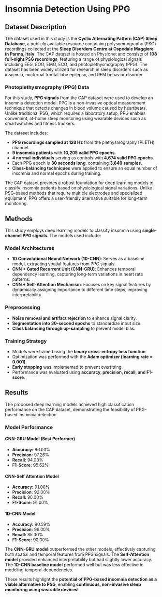 # Insomnia Detection Using PPG

## Dataset Description
The dataset used in this study is the **Cyclic Alternating Pattern (CAP) Sleep Database**, a publicly available resource containing polysomnography (PSG) recordings collected at the **Sleep Disorders Centre at Ospedale Maggiore in Parma, Italy**. The CAP dataset is hosted on Physionet and consists of **108 full-night PSG recordings**, featuring a range of physiological signals including EEG, EOG, EMG, ECG, and photoplethysmography (PPG). The dataset has been widely utilized for research in sleep disorders such as insomnia, nocturnal frontal lobe epilepsy, and REM behavior disorder.

### Photoplethysmography (PPG) Data
For this study, **PPG signals** from the CAP dataset were used to develop an insomnia detection model. PPG is a non-invasive optical measurement technique that detects changes in blood volume caused by heartbeats. Unlike traditional PSG, which requires a laboratory setup, PPG enables convenient, at-home sleep monitoring using wearable devices such as smartwatches and fitness trackers.

The dataset includes:
- **PPG recordings sampled at 128 Hz** from the plethysmography (PLETH) channel.
- **9 insomnia patients** with **10,205 valid PPG epochs**.
- **4 normal individuals** serving as controls with **4,674 valid PPG epochs**.
- Each PPG epoch is **30 seconds long**, containing **3,840 samples**.
- **Class-balancing techniques** were applied to ensure an equal number of insomnia and normal epochs during training.

The CAP dataset provides a robust foundation for deep learning models to classify insomnia patients based on physiological signal variations. Unlike PSG-based methods that require multiple electrodes and specialized equipment, PPG offers a user-friendly alternative suitable for long-term monitoring.

## Methods
This study employs deep learning models to classify insomnia using **single-channel PPG signals**. The models used include:

### Model Architectures
- **1D Convolutional Neural Network (1D-CNN)**: Serves as a baseline model, extracting spatial features from PPG signals.
- **CNN + Gated Recurrent Unit (CNN-GRU)**: Enhances temporal dependency learning, capturing long-term variations in heart rate patterns.
- **CNN + Self-Attention Mechanism**: Focuses on key signal features by dynamically assigning importance to different time steps, improving interpretability.

### Preprocessing
- **Noise removal and artifact rejection** to enhance signal clarity.
- **Segmentation into 30-second epochs** to standardize input size.
- **Class balancing through up-sampling** to prevent model bias.

### Training Strategy
- Models were trained using the **binary cross-entropy loss function**.
- Optimization was performed with the **Adam optimizer (learning rate = 0.001)**.
- **Early stopping** was implemented to prevent overfitting.
- Performance was evaluated using **accuracy, precision, recall, and F1-score**.

## Results
The proposed deep learning models achieved high classification performance on the CAP dataset, demonstrating the feasibility of PPG-based insomnia detection.

### Model Performance
#### CNN-GRU Model (Best Performer)
- **Accuracy:** 96.00%
- **Precision:** 97.26%
- **Recall:** 94.03%
- **F1-Score:** 95.62%

#### CNN-Self Attention Model
- **Accuracy:** 91.00%
- **Precision:** 92.00%
- **Recall:** 90.00%
- **F1-Score:** 91.00%

#### 1D-CNN Model
- **Accuracy:** 90.59%
- **Precision:** 96.00%
- **Recall:** 85.00%
- **F1-Score:** 90.00%

The **CNN-GRU model** outperformed the other models, effectively capturing both spatial and temporal features from PPG signals. The **Self-Attention model** provided enhanced interpretability but had slightly lower accuracy. The **1D-CNN baseline model** performed well but was less effective in modeling temporal dependencies.

These results highlight the **potential of PPG-based insomnia detection as a viable alternative to PSG**, enabling **continuous, non-invasive sleep monitoring using wearable devices**!

